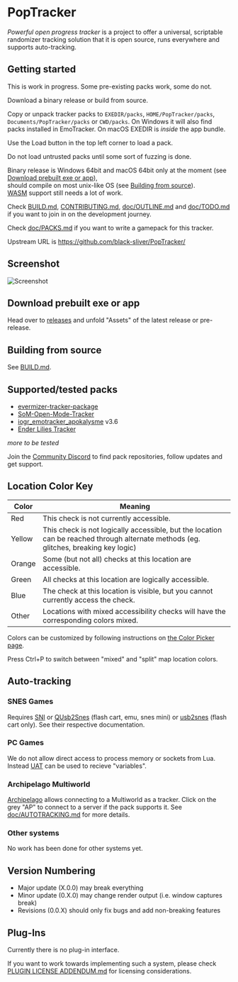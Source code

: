 # PopTracker
*Powerful open progress tracker* is a project to offer a universal, scriptable
randomizer tracking solution that it is open source, runs everywhere and
supports auto-tracking.

## Getting started
This is work in progress. Some pre-existing packs work, some do not.

Download a binary release or build from source.

Copy or unpack tracker packs to `EXEDIR/packs`, `HOME/PopTracker/packs`, `Documents/PopTracker/packs` or `CWD/packs`.
On Windows it will also find packs installed in EmoTracker.
On macOS EXEDIR is *inside* the app bundle.

Use the Load button in the top left corner to load a pack.

Do not load untrusted packs until some sort of fuzzing is done.

Binary release is Windows 64bit and macOS 64bit only at the moment (see [Download prebuilt exe or app](#download-prebuilt-exe-or-app)),\
should compile on most unix-like OS (see [Building from source](#building-from-source)).\
[WASM](https://wikipedia.org/wiki/WebAssembly) support still needs a lot of work.

Check
[BUILD.md](BUILD.md),
[CONTRIBUTING.md](CONTRIBUTING.md),
[doc/OUTLINE.md](doc/OUTLINE.md) and
[doc/TODO.md](doc/TODO.md)
if you want to join in on the development journey.

Check [doc/PACKS.md](doc/PACKS.md) if you want to write a gamepack for this tracker.

Upstream URL is https://github.com/black-sliver/PopTracker/

## Screenshot
![Screenshot](../screenshots/screenshot.png?raw=true "Screenshot")

## Download prebuilt exe or app
Head over to [releases](https://github.com/black-sliver/PopTracker/releases)
and unfold "Assets" of the latest release or pre-release.

## Building from source
See [BUILD.md](BUILD.md).

## Supported/tested packs
* [evermizer-tracker-package](https://github.com/Cyb3RGER/evermizer-tracker-package)
* [SoM-Open-Mode-Tracker](https://github.com/Cyb3RGER/SoM-Open-Mode-Tracker)
* [iogr_emotracker_apokalysme](https://github.com/Apokalysme/iogr_emotracker_apokalysme) v3.6
* [Ender Lilies Tracker](https://github.com/lurch9229/ender-lilies-poptracker/tree/main/enderlilies_maptracker_lurch9229)

*more to be tested*

Join the [Community Discord](https://discord.com/invite/gwThqMCPgK) to find pack
repositories, follow updates and get support.

## Location Color Key

| Color  | Meaning |
|--------|---------|
| Red    | This check is not currently accessible. |
| Yellow | This check is not logically accessible, but the location can be reached through alternate methods (eg. glitches, breaking key logic) |
| Orange | Some (but not all) checks at this location are accessible. |
| Green  | All checks at this location are logically accessible. |
| Blue   | The check at this location is visible, but you cannot currently access the check. |
| Other  | Locations with mixed accessibility checks will have the corresponding colors mixed. |

Colors can be customized by following instructions on
[the Color Picker page](https://poptracker.github.io/color-picker.html).

Press Ctrl+P to switch between "mixed" and "split" map location colors.

## Auto-tracking
### SNES Games
Requires [SNI](https://github.com/alttpo/sni)
or [QUsb2Snes](https://usb2snes.com) (flash cart, emu, snes mini)
or [usb2snes](https://github.com/RedGuyyyy/sd2snes/releases) (flash cart only).
See their respective documentation.

### PC Games
We do not allow direct access to process memory or sockets from Lua. Instead
[UAT](https://github.com/black-sliver/UAT) can be used to recieve "variables".

### Archipelago Multiworld
[Archipelago](https://archipelago.gg) allows connecting to a Multiworld as a
tracker. Click on the grey "AP" to connect to a server if the pack supports it.
See [doc/AUTOTRACKING.md](./doc/AUTOTRACKING.md) for more details.

### Other systems
No work has been done for other systems yet.

## Version Numbering
* Major update (X.0.0) may break everything
* Minor update (0.X.0) may change render output (i.e. window captures break)
* Revisions (0.0.X) should only fix bugs and add non-breaking features

## Plug-Ins

Currently there is no plug-in interface.

If you want to work towards implementing such a system, please check
[PLUGIN LICENSE ADDENDUM.md](PLUGIN%20LICENSE%20ADDENDUM.md)
for licensing considerations.
